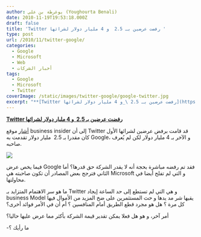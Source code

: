 ```yaml
---
author: يوغرطة بن علي (Youghourta Benali)
date: 2010-11-19T19:53:18.000Z
draft: false
title: 'Twitter رفضت عرضين بـ 2.5  و 4 مليار دولار لشرائها '
type: post
url: /2010/11/twitter-google/
categories:
  - Google
  - Microsoft
  - Web
  - أخبار الشركات
tags:
  - Google
  - Microsoft
  - Twitter
coverImage: /static/images/twitter-google/google-twitter.jpg
excerpt: "**[Twitter رفضت عرضين بـ 2.5 \_و 4 مليار دولار لشرائها](https://www.it-scoop.com/2010/11/twitter-google/)**\n\n[أشار](http://www.businessinsider.com/google-offered-to-buy-twitter-for-25-4-billion-sources-2010-11) موقع business insider إلى أن Twitter قد قامت برفض عرضين لشرائها الأول كان مقدرا بـ 2.5 \_مليار دولار تقدمت به Google، و الآخر بـ 4 مليار دولار لكن لم يُعرف"
---
```

**[Twitter رفضت عرضين بـ 2.5  و 4 مليار دولار لشرائها](https://www.it-scoop.com/2010/11/twitter-google/)**

[أشار](http://www.businessinsider.com/google-offered-to-buy-twitter-for-25-4-billion-sources-2010-11) موقع business insider إلى أن Twitter قد قامت برفض عرضين لشرائها الأول كان مقدرا بـ 2.5  مليار دولار تقدمت به Google، و الآخر بـ 4 مليار دولار لكن لم يُعرف صاحبه.

![](/static/images/twitter-google/google-twitter.jpg)

فيما يخص عرض Google فقد تم رفضه مباشرة بحجة أنه لا يقدر الشركة حق قدرها؟ أما الثاني فترجح بعض المصادر أن تكون صاحبته هي Microsoft و التي لم تفلح أيضا في محاولتها.

ما هو سر الاهتمام المتزايد بـ Twitter و هي التي لم تستطع إلى حد الساعة إيجاد business Model يقيها شر مد يدها و حث المستثمرين على ضخ المزيد من الأموال فيها كل مرة ؟ هل هو مجرد قطع الطريق أمام المنافسين ؟ أم أن في الأمر فوائد أخرى؟

أمر آخر، و هو هل فعلا يمكن تقدير قيمة الشركة بأكثر مما عرض عليها حاليا؟

\-ما رأيك ؟
